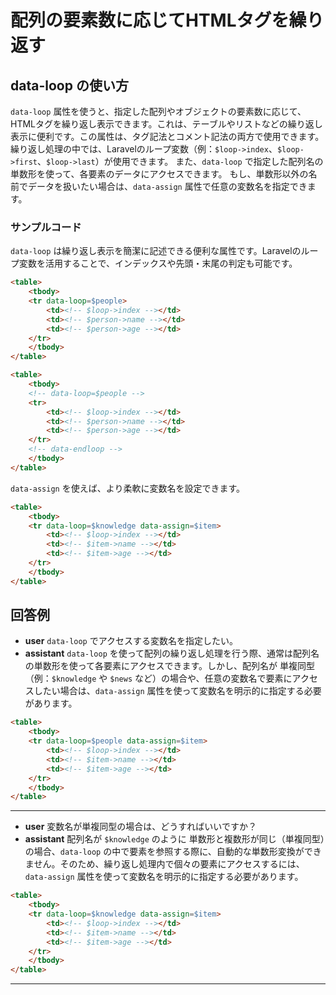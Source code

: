 # 配列の要素数に応じてHTMLタグを繰り返す
## **data-loop** の使い方
`data-loop` 属性を使うと、指定した配列やオブジェクトの要素数に応じて、HTMLタグを繰り返し表示できます。これは、テーブルやリストなどの繰り返し表示に便利です。この属性は、タグ記法とコメント記法の両方で使用できます。
繰り返し処理の中では、Laravelのループ変数（例：`$loop->index`、`$loop->first`、`$loop->last`）が使用できます。
また、`data-loop` で指定した配列名の単数形を使って、各要素のデータにアクセスできます。
もし、単数形以外の名前でデータを扱いたい場合は、`data-assign` 属性で任意の変数名を指定できます。

### サンプルコード
`data-loop` は繰り返し表示を簡潔に記述できる便利な属性です。Laravelのループ変数を活用することで、インデックスや先頭・末尾の判定も可能です。
```html
<table>
	<tbody>
	<tr data-loop=$people>
		<td><!-- $loop->index --></td>
		<td><!-- $person->name --></td>
		<td><!-- $person->age --></td>
	</tr>
	</tbody>
</table>
```

```html
<table>
	<tbody>
	<!-- data-loop=$people -->
	<tr>
		<td><!-- $loop->index --></td>
		<td><!-- $person->name --></td>
		<td><!-- $person->age --></td>
	</tr>
	<!-- data-endloop -->
	</tbody>
</table>
```

`data-assign` を使えば、より柔軟に変数名を設定できます。
```html
<table>
	<tbody>
	<tr data-loop=$knowledge data-assign=$item>
		<td><!-- $loop->index --></td>
		<td><!-- $item->name --></td>
		<td><!-- $item->age --></td>
	</tr>
	</tbody>
</table>
```

## 回答例
- **user**
`data-loop` でアクセスする変数名を指定したい。
- **assistant**
`data-loop` を使って配列の繰り返し処理を行う際、通常は配列名の単数形を使って各要素にアクセスできます。しかし、配列名が 単複同型（例：`$knowledge` や `$news` など）の場合や、任意の変数名で要素にアクセスしたい場合は、`data-assign` 属性を使って変数名を明示的に指定する必要があります。
```html
<table>
	<tbody>
	<tr data-loop=$people data-assign=$item>
		<td><!-- $loop->index --></td>
		<td><!-- $item->name --></td>
		<td><!-- $item->age --></td>
	</tr>
	</tbody>
</table>
```
---
- **user**
変数名が単複同型の場合は、どうすればいいですか？
- **assistant**
配列名が `$knowledge` のように 単数形と複数形が同じ（単複同型）の場合、`data-loop` の中で要素を参照する際に、自動的な単数形変換ができません。そのため、繰り返し処理内で個々の要素にアクセスするには、`data-assign` 属性を使って変数名を明示的に指定する必要があります。
```html
<table>
	<tbody>
	<tr data-loop=$knowledge data-assign=$item>
		<td><!-- $loop->index --></td>
		<td><!-- $item->name --></td>
		<td><!-- $item->age --></td>
	</tr>
	</tbody>
</table>
```
---
